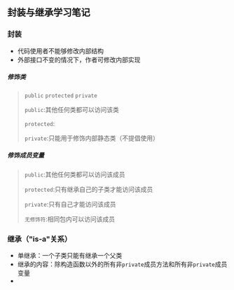 ## 封装与继承学习笔记  

### 封装

* 代码使用者不能够修改内部结构
* 外部接口不变的情况下，作者可修改内部实现

##### 修饰类

> `public`  `protected`  `private`
>
> `public`:其他任何类都可以访问该类
>
> `protected`:
>
> `private`:只能用于修饰内部静态类（不提倡使用）

##### 修饰成员变量

>`public`:其他任何类都可以访问该成员
>
>`protected`:只有继承自己的子类才能访问该成员
>
>`private`:只有自己才能访问该成员
>
>`无修饰符`:相同包内可以访问该成员



### 继承（"is-a"关系）

* 单继承：一个子类只能有继承一个父类
* 继承的内容：除构造函数以外的所有非`private`成员方法和所有非`private`成员变量
* 